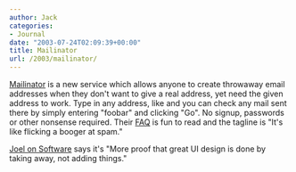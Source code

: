 ```yaml
---
author: Jack
categories:
- Journal
date: "2003-07-24T02:09:39+00:00"
title: Mailinator
url: /2003/mailinator/
---
```


[Mailinator][1] is a new service which allows anyone to create throwaway email addresses when they don't want to give a real address, yet need the given address to work. Type in any address, like and you can check any mail sent there by simply entering "foobar" and clicking "Go". No signup, passwords or other nonsense required. Their [FAQ][2] is fun to read and the tagline is "It's like flicking a booger at spam."

[Joel on Software][3] says it's "More proof that great UI design is done by taking away, not adding things."

 [1]: http://www.mailinator.com/ "Mailinator"
 [2]: http://www.mailinator.com/mailinator/Faq.do
 [3]: http://www.joelonsoftware.com/items/2003/07/23.html